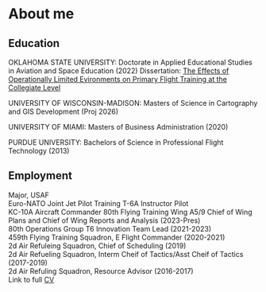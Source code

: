 # About me

## Education
OKLAHOMA STATE UNIVERSITY: Doctorate in Applied Educational Studies in Aviation and Space Education (2022)
                       Dissertation: 
                       <a href="https://commons.erau.edu/cgi/viewcontent.cgi?article=1978&context=jaaer"> The Effects of Operationally Limited Evironments on Primary Flight Training at the Collegiate Level</a><br>
                    
UNIVERSITY OF WISCONSIN-MADISON: Masters of Science in Cartography and GIS Development (Proj 2026)<br>

UNIVERSITY OF MIAMI: Masters of Business Administration (2020)<br>

PURDUE UNIVERSITY: Bachelors of Science in Professional Flight Technology (2013)<br>

## Employment
Major, USAF<br>
Euro-NATO Joint Jet Pilot Training T-6A Instructor Pilot<br>
KC-10A Aircraft Commander
80th Flying Training Wing A5/9 Chief of Wing Plans and Chief of Wing Reports and Analysis (2023-Pres)<br>
80th Operations Group T6 Innovation Team Lead (2021-2023)<br>
459th Flying Training Squadron, E Flight Commander (2020-2021)<br>
2d Air Refuleing Squadron, Chief of Scheduling (2019)<br>
2d Air Refueling Squadron, Interm Cheif of Tactics/Asst Cheif of Tactics (2017-2019)<br>
2d Air Refuling Squadron, Resource Advisor (2016-2017)<br>
Link to full <a href="assets/CV_Bursaw.pdf">CV</a><br>


